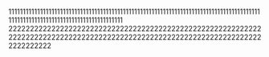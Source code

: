 11111111111111111111111111111111111111111111111111111111111111111111111111111111111111111111111111111111111111111111111111111111
22222222222222222222222222222222222222222222222222222222222222222222222222222222222222222222222222222222222222222222222222222222
